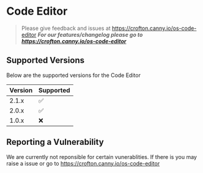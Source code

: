 # Code Editor
> Please give feedback and issues at https://crofton.canny.io/os-code-editor
***For our features/changelog please go to https://crofton.canny.io/os-code-editor***

## Supported Versions

Below are the supported versions for the Code Editor

| Version | Supported          |
| ------- | ------------------ |
| 2.1.x   | :white_check_mark: |
| 2.0.x   | :white_check_mark: |
| 1.0.x   | :x:                |

## Reporting a Vulnerability
We are currently not reponsible for certain vunerablities. If there is you may raise a issue or go to https://crofton.canny.io/os-code-editor
